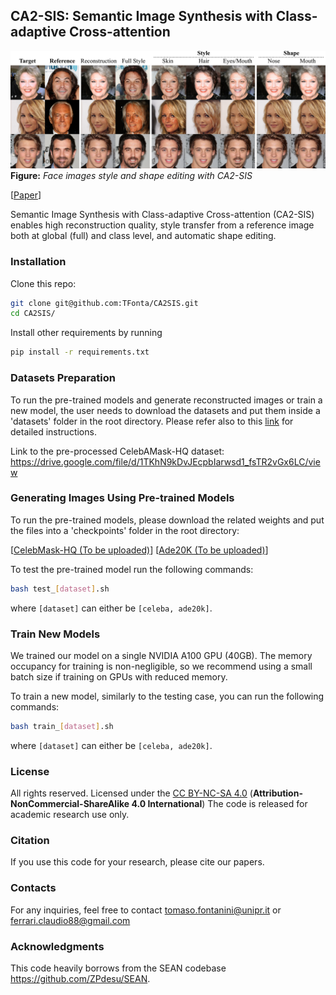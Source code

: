 ## CA2-SIS: Semantic Image Synthesis with Class-adaptive Cross-attention

![image](./images/eyecatcher.png)
**Figure:** *Face images style and shape editing with CA2-SIS*

[[Paper](PUT-LINK)]

Semantic Image Synthesis with Class-adaptive Cross-attention (CA2-SIS) enables high reconstruction quality, style transfer from a reference image both at global (full) and class level, and automatic shape editing.

### Installation
Clone this repo:

```bash
git clone git@github.com:TFonta/CA2SIS.git
cd CA2SIS/

```

Install other requirements by running

```bash
pip install -r requirements.txt
```

### Datasets Preparation
To run the pre-trained models and generate reconstructed images or train a new model, the user needs to download the datasets and put them inside a 'datasets' folder in the root directory. Please refer also to this [link](https://github.com/ZPdesu/SEAN) for detailed instructions. 

Link to the pre-processed CelebAMask-HQ dataset: https://drive.google.com/file/d/1TKhN9kDvJEcpbIarwsd1_fsTR2vGx6LC/view

### Generating Images Using Pre-trained Models

To run the pre-trained models, please download the related weights and put the files into a 'checkpoints' folder in the root directory:

[[CelebMask-HQ (To be uploaded)](link)]
[[Ade20K (To be uploaded)](link)]

To test the pre-trained model run the following commands:

```bash
bash test_[dataset].sh
```
where `[dataset]` can either be `[celeba, ade20k]`.

### Train New Models

We trained our model on a single NVIDIA A100 GPU (40GB). The memory occupancy for training is non-negligible, so we recommend using a small batch size if training on GPUs with reduced memory.  

To train a new model, similarly to the testing case, you can run the following commands:

```bash
bash train_[dataset].sh
```
where `[dataset]` can either be `[celeba, ade20k]`.
 

### License
All rights reserved. Licensed under the [CC BY-NC-SA 4.0](https://creativecommons.org/licenses/by-nc-sa/4.0/legalcode) (**Attribution-NonCommercial-ShareAlike 4.0 International**) The code is released for academic research use only.

### Citation
If you use this code for your research, please cite our papers.

### Contacts
For any inquiries, feel free to contact tomaso.fontanini@unipr.it or ferrari.claudio88@gmail.com

### Acknowledgments
This code heavily borrows from the SEAN codebase https://github.com/ZPdesu/SEAN. 


